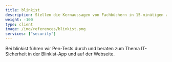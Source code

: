 ```yaml
---
title: blinkist 
description: Stellen die Kernaussagen von Fachbüchern in 15-minütigen audio-visuellen Zusammenfassungen heraus.
weight: -100
type: client
image: /img/references/blinkist.png
services: ["security"]
---
```


Bei blinkist führen wir Pen-Tests durch und beraten zum Thema IT-Sicherheit
in der Blinkist-App und auf der Webseite.
